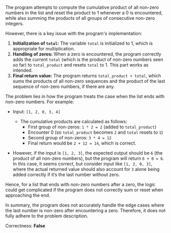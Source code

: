 The program attempts to compute the cumulative product of all non-zero numbers in the list and reset the product to 1 whenever a 0 is encountered, while also summing the products of all groups of consecutive non-zero integers. 

However, there is a key issue with the program's implementation:

1. **Initialization of `total`:** The variable `total` is initialized to 1, which is appropriate for multiplication. 
2. **Handling of zeros:** When a zero is encountered, the program correctly adds the current `total` (which is the product of non-zero numbers seen so far) to `total_product` and resets `total` to 1. This part works as intended.
3. **Final return value:** The program returns `total_product + total`, which sums the products of all non-zero sequences and the product of the last sequence of non-zero numbers, if there are any. 

The problem lies in how the program treats the case when the list ends with non-zero numbers. For example:

- Input: `[1, 2, 0, 3, 4]`
  - The cumulative products are calculated as follows: 
    - First group of non-zeros: `1 * 2 = 2` (added to `total_product`)
    - Encounter 0 (so `total_product` becomes `2` and `total` resets to `1`)
    - Second group of non-zeros: `3 * 4 = 12`
    - Final return would be `2 + 12 = 14`, which is correct.

- However, if the input is `[1, 2, 3]`, the expected output should be `6` (the product of all non-zero numbers), but the program will return `6 + 0 = 6`. In this case, it seems correct, but consider input like `[1, 2, 0, 3]`, where the actual returned value should also account for `3` alone being added correctly if it’s the last number without zero. 

Hence, for a list that ends with non-zero numbers after a zero, the logic could get complicated if the program does not correctly sum or reset when approaching the end.

In summary, the program does not accurately handle the edge cases where the last number is non-zero after encountering a zero. Therefore, it does not fully adhere to the problem description.

Correctness: **False**